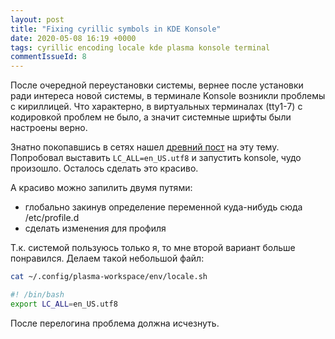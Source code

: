 ```yaml
---
layout: post
title: "Fixing cyrillic symbols in KDE Konsole"
date: 2020-05-08 16:19 +0000
tags: cyrillic encoding locale kde plasma konsole terminal
commentIssueId: 8
---
```


После очередной переустановки системы, вернее после установки ради интереса новой системы, в терминале Konsole возникли проблемы с кириллицей.
Что характерно, в виртуальных терминалах (tty1-7) с кодировкой проблем не было, а значит системные шрифты были настроены верно.

Знатно покопавшись в сетях нашел [древний пост](https://gentoo.ru/node/29037#comment-215877) на эту тему.
Попробовал выставить `LC_ALL=en_US.utf8` и запустить konsole, чудо произошло. Осталось сделать это красиво.

А красиво можно запилить двумя путями:
 - глобально закинув определение переменной куда-нибудь сюда /etc/profile.d
 - сделать изменения для профиля

Т.к. системой пользуюсь только я, то мне второй вариант больше понравился.
Делаем такой небольшой файл:

```sh
cat ~/.config/plasma-workspace/env/locale.sh

#! /bin/bash
export LC_ALL=en_US.utf8
```

После перелогина проблема должна исчезнуть.

